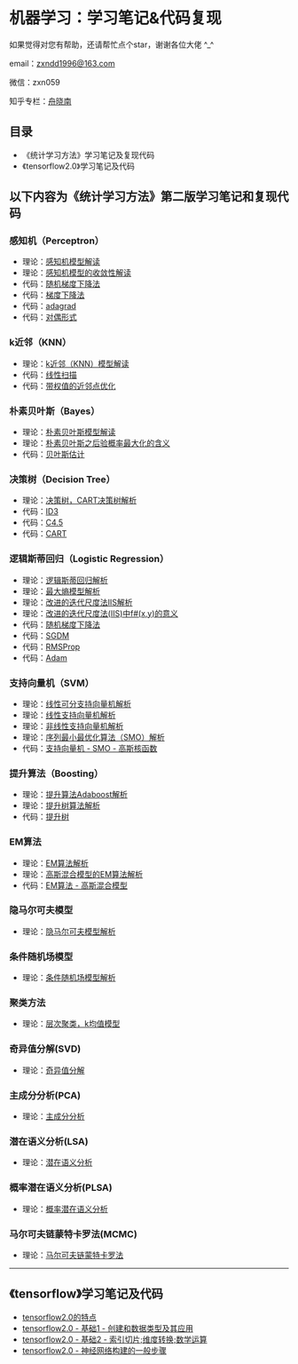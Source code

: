 # 机器学习：学习笔记&代码复现

如果觉得对您有帮助，还请帮忙点个star，谢谢各位大佬 ^_^

email：zxndd1996@163.com

微信：zxn059

知乎专栏：[舟晓南](https://zhuanlan.zhihu.com/c_1274454587772915712)

## 目录
- 《统计学习方法》学习笔记及复现代码
- 《tensorflow2.0》学习笔记及代码

## 以下内容为《统计学习方法》第二版学习笔记和复现代码

### 感知机（Perceptron）

- 理论：[感知机模型解读](https://zhuanlan.zhihu.com/p/213772724)
- 理论：[感知机模型的收敛性解读](https://zhuanlan.zhihu.com/p/213905084)
- 代码：[随机梯度下降法](https://github.com/Zhouxiaonnan/machine-learning-notesandcode/blob/master/%E6%84%9F%E7%9F%A5%E6%9C%BAperceptron/%E6%84%9F%E7%9F%A5%E6%9C%BA%E6%A8%A1%E5%9E%8B%20-%20%E9%9A%8F%E6%9C%BA%E6%A2%AF%E5%BA%A6%E4%B8%8B%E9%99%8D%E6%B3%95.py)
- 代码：[梯度下降法](https://github.com/Zhouxiaonnan/machine-learning-notesandcode/blob/master/%E6%84%9F%E7%9F%A5%E6%9C%BAperceptron/%E6%84%9F%E7%9F%A5%E6%9C%BA%E6%A8%A1%E5%9E%8B%20-%20%E6%A2%AF%E5%BA%A6%E4%B8%8B%E9%99%8D%E6%B3%95.py)
- 代码：[adagrad](https://github.com/Zhouxiaonnan/machine-learning-notesandcode/blob/master/%E6%84%9F%E7%9F%A5%E6%9C%BAperceptron/%E6%84%9F%E7%9F%A5%E6%9C%BA%E6%A8%A1%E5%9E%8B%20-%20adagrad.py)
- 代码：[对偶形式](https://github.com/Zhouxiaonnan/machine-learning-notesandcode/blob/master/%E6%84%9F%E7%9F%A5%E6%9C%BAperceptron/%E6%84%9F%E7%9F%A5%E6%9C%BA%E6%A8%A1%E5%9E%8B%20-%20%E5%AF%B9%E5%81%B6%E5%BD%A2%E5%BC%8F.py)

### k近邻（KNN）

- 理论：[k近邻（KNN）模型解读](https://zhuanlan.zhihu.com/p/214165992)
- 代码：[线性扫描](https://github.com/Zhouxiaonnan/machine-learning-notesandcode/blob/master/k%E8%BF%91%E9%82%BBKNN/KNN%20-%20%E7%BA%BF%E6%80%A7%E6%89%AB%E6%8F%8F.py)
- 代码：[带权值的近邻点优化](https://github.com/Zhouxiaonnan/machine-learning-notesandcode/blob/master/k%E8%BF%91%E9%82%BBKNN/KNN%20-%20%E5%B8%A6%E6%9D%83%E5%80%BC%E7%9A%84%E8%BF%91%E9%82%BB%E7%82%B9%E4%BC%98%E5%8C%96.py)

### 朴素贝叶斯（Bayes）

- 理论：[朴素贝叶斯模型解读](https://zhuanlan.zhihu.com/p/215721959)
- 理论：[朴素贝叶斯之后验概率最大化的含义](https://zhuanlan.zhihu.com/p/215897132)
- 代码：[贝叶斯估计](https://github.com/Zhouxiaonnan/machine-learning-notesandcode/blob/master/%E6%9C%B4%E7%B4%A0%E8%B4%9D%E5%8F%B6%E6%96%AFBayes/%E6%9C%B4%E7%B4%A0%E8%B4%9D%E5%8F%B6%E6%96%AF%20-%20%E8%B4%9D%E5%8F%B6%E6%96%AF%E4%BC%B0%E8%AE%A1.py)

### 决策树（Decision Tree）

- 理论：[决策树，CART决策树解析](https://zhuanlan.zhihu.com/p/222724664)
- 代码：[ID3](https://github.com/Zhouxiaonnan/machine-learning-notesandcode/blob/master/%E5%86%B3%E7%AD%96%E6%A0%91Decision%20Tree/%E5%86%B3%E7%AD%96%E6%A0%91%20-%20ID3.py)
- 代码：[C4.5](https://github.com/Zhouxiaonnan/machine-learning-notesandcode/blob/master/%E5%86%B3%E7%AD%96%E6%A0%91Decision%20Tree/%E5%86%B3%E7%AD%96%E6%A0%91%20-%20C4.5.py)
- 代码：[CART](https://github.com/Zhouxiaonnan/machine-learning-notesandcode/blob/master/%E5%86%B3%E7%AD%96%E6%A0%91Decision%20Tree/%E5%86%B3%E7%AD%96%E6%A0%91%20-%20CART.py)

### 逻辑斯蒂回归（Logistic Regression）

- 理论：[逻辑斯蒂回归解析](https://zhuanlan.zhihu.com/p/231627246)
- 理论：[最大熵模型解析](https://zhuanlan.zhihu.com/p/234442747)
- 理论：[改进的迭代尺度法IIS解析](https://zhuanlan.zhihu.com/p/234553402)
- 理论：[改进的迭代尺度法(IIS)中f#(x,y)的意义](https://zhuanlan.zhihu.com/p/265299086)
- 代码：[随机梯度下降法](https://github.com/Zhouxiaonnan/machine-learning-notesandcode/blob/master/%E9%80%BB%E8%BE%91%E6%96%AF%E8%92%82%E5%9B%9E%E5%BD%92Logistic%20Regression/%E9%80%BB%E8%BE%91%E6%96%AF%E8%92%82%E5%9B%9E%E5%BD%92%20-%20%E9%9A%8F%E6%9C%BA%E6%A2%AF%E5%BA%A6%E4%B8%8B%E9%99%8D%E6%B3%95.py)
- 代码：[SGDM](https://github.com/Zhouxiaonnan/machine-learning-notesandcode/blob/master/%E9%80%BB%E8%BE%91%E6%96%AF%E8%92%82%E5%9B%9E%E5%BD%92Logistic%20Regression/%E9%80%BB%E8%BE%91%E6%96%AF%E8%92%82%E5%9B%9E%E5%BD%92%20-%20SGDM.py)
- 代码：[RMSProp](https://github.com/Zhouxiaonnan/machine-learning-notesandcode/blob/master/%E9%80%BB%E8%BE%91%E6%96%AF%E8%92%82%E5%9B%9E%E5%BD%92Logistic%20Regression/%E9%80%BB%E8%BE%91%E6%96%AF%E8%92%82%E5%9B%9E%E5%BD%92%20-%20RMSProp.py)
- 代码：[Adam](https://github.com/Zhouxiaonnan/machine-learning-notesandcode/blob/master/%E9%80%BB%E8%BE%91%E6%96%AF%E8%92%82%E5%9B%9E%E5%BD%92Logistic%20Regression/%E9%80%BB%E8%BE%91%E6%96%AF%E8%92%82%E5%9B%9E%E5%BD%92%20-%20Adam.py)

### 支持向量机（SVM）

- 理论：[线性可分支持向量机解析](https://zhuanlan.zhihu.com/p/235266761)
- 理论：[线性支持向量机解析](https://zhuanlan.zhihu.com/p/237540358)
- 理论：[非线性支持向量机解析](https://zhuanlan.zhihu.com/p/240659581)
- 理论：[序列最小最优化算法（SMO）解析](https://zhuanlan.zhihu.com/p/248862271)
- 代码：[支持向量机 - SMO - 高斯核函数](https://github.com/Zhouxiaonnan/machine-learning-notesandcode/blob/master/%E6%94%AF%E6%8C%81%E5%90%91%E9%87%8F%E6%9C%BASVM/%E6%94%AF%E6%8C%81%E5%90%91%E9%87%8F%E6%9C%BA%20-%20SMO%20-%20%E9%AB%98%E6%96%AF%E6%A0%B8%E5%87%BD%E6%95%B0.py)

### 提升算法（Boosting）

- 理论：[提升算法Adaboost解析](https://zhuanlan.zhihu.com/p/250458152)
- 理论：[提升树算法解析](https://zhuanlan.zhihu.com/p/252398216)
- 代码：[提升树](https://github.com/Zhouxiaonnan/machine-learning-notesandcode/blob/master/%E6%8F%90%E5%8D%87%E6%A0%91Boosting%20Tree/Adaboost.py)

### EM算法

- 理论：[EM算法解析](https://zhuanlan.zhihu.com/p/254871111)
- 理论：[高斯混合模型的EM算法解析](https://zhuanlan.zhihu.com/p/262243267)
- 代码：[EM算法 - 高斯混合模型](https://github.com/Zhouxiaonnan/machine-learning-notesandcode/blob/master/EM%E7%AE%97%E6%B3%95/EM%E7%AE%97%E6%B3%95.py)

### 隐马尔可夫模型

- 理论：[隐马尔可夫模型解析](https://zhuanlan.zhihu.com/p/263493585)

### 条件随机场模型

- 理论：[条件随机场模型解析](https://zhuanlan.zhihu.com/p/265341256)

### 聚类方法

- 理论：[层次聚类，k均值模型](https://zhuanlan.zhihu.com/p/266163764)

### 奇异值分解(SVD)

- 理论：[奇异值分解](https://zhuanlan.zhihu.com/p/266554196)

### 主成分分析(PCA)

- 理论：[主成分分析](https://zhuanlan.zhihu.com/p/269204488)

### 潜在语义分析(LSA)

- 理论：[潜在语义分析](https://zhuanlan.zhihu.com/p/270553039)

### 概率潜在语义分析(PLSA)

- 理论：[概率潜在语义分析](https://zhuanlan.zhihu.com/p/270889121)

### 马尔可夫链蒙特卡罗法(MCMC)

- 理论：[马尔可夫链蒙特卡罗法](https://zhuanlan.zhihu.com/p/271682379)

----------
## 《tensorflow》学习笔记及代码

- [tensorflow2.0的特点](https://github.com/Zhouxiaonnan/machine-learning-notesandcode/blob/master/tensorflow/tensorflow2.0%20-%20tensorflow2.0%E7%9A%84%E7%89%B9%E7%82%B9.ipynb)
- [tensorflow2.0 - 基础1 - 创建和数据类型及其应用](https://github.com/Zhouxiaonnan/machine-learning-notesandcode/blob/master/tensorflow/tensorflow2.0%20-%20%E5%9F%BA%E7%A1%801%20-%20%E5%88%9B%E5%BB%BA%E5%92%8C%E6%95%B0%E6%8D%AE%E7%B1%BB%E5%9E%8B%E5%8F%8A%E5%85%B6%E5%BA%94%E7%94%A8.ipynb)
- [tensorflow2.0 - 基础2 - 索引切片;维度转换;数学运算](https://github.com/Zhouxiaonnan/machine-learning-notesandcode/blob/master/tensorflow/tensorflow2.0%20-%20%E5%9F%BA%E7%A1%802%20-%20%E7%B4%A2%E5%BC%95%E5%88%87%E7%89%87%3B%E7%BB%B4%E5%BA%A6%E8%BD%AC%E6%8D%A2%3B%E6%95%B0%E5%AD%A6%E8%BF%90%E7%AE%97.ipynb)
- [tensorflow2.0 - 神经网络构建的一般步骤](https://github.com/Zhouxiaonnan/machine-learning-notesandcode/blob/master/tensorflow/tensorflow2.0%20-%20%E7%A5%9E%E7%BB%8F%E7%BD%91%E7%BB%9C%E6%9E%84%E5%BB%BA%E7%9A%84%E4%B8%80%E8%88%AC%E6%AD%A5%E9%AA%A4.ipynb)
